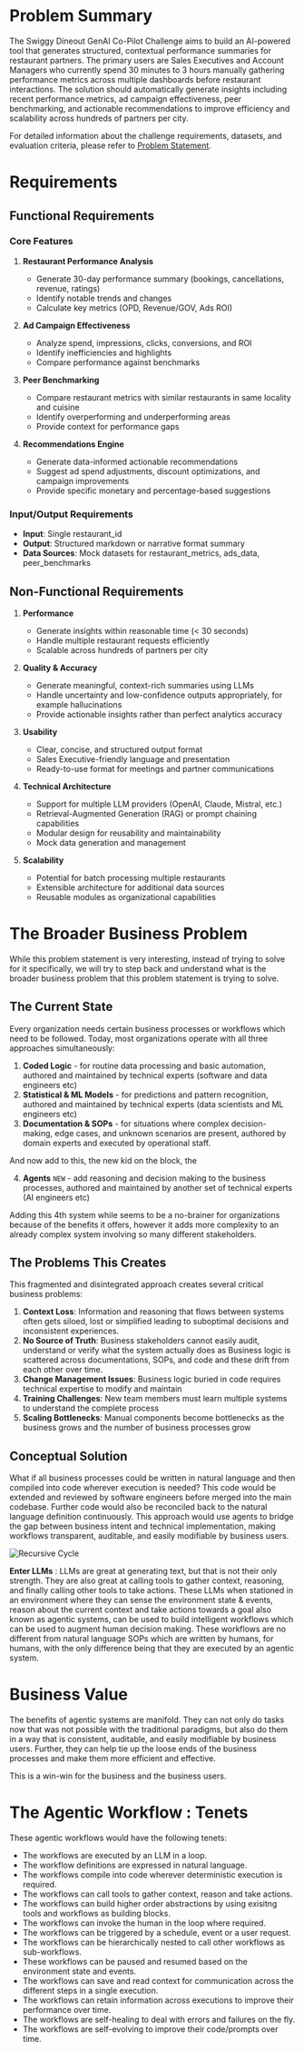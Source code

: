 # Problem Summary

The Swiggy Dineout GenAI Co-Pilot Challenge aims to build an AI-powered tool that generates structured, contextual performance summaries for restaurant partners. The primary users are Sales Executives and Account Managers who currently spend 30 minutes to 3 hours manually gathering performance metrics across multiple dashboards before restaurant interactions. The solution should automatically generate insights including recent performance metrics, ad campaign effectiveness, peer benchmarking, and actionable recommendations to improve efficiency and scalability across hundreds of partners per city.

For detailed information about the challenge requirements, datasets, and evaluation criteria, please refer to [Problem Statement](problem-statement.md).

# Requirements

## Functional Requirements

### Core Features
1. **Restaurant Performance Analysis**
   - Generate 30-day performance summary (bookings, cancellations, revenue, ratings)
   - Identify notable trends and changes
   - Calculate key metrics (OPD, Revenue/GOV, Ads ROI)

2. **Ad Campaign Effectiveness**
   - Analyze spend, impressions, clicks, conversions, and ROI
   - Identify inefficiencies and highlights
   - Compare performance against benchmarks

3. **Peer Benchmarking**
   - Compare restaurant metrics with similar restaurants in same locality and cuisine
   - Identify overperforming and underperforming areas
   - Provide context for performance gaps

4. **Recommendations Engine**
   - Generate data-informed actionable recommendations
   - Suggest ad spend adjustments, discount optimizations, and campaign improvements
   - Provide specific monetary and percentage-based suggestions

### Input/Output Requirements
- **Input**: Single restaurant_id
- **Output**: Structured markdown or narrative format summary
- **Data Sources**: Mock datasets for restaurant_metrics, ads_data, peer_benchmarks

## Non-Functional Requirements

1. **Performance**
   - Generate insights within reasonable time (< 30 seconds)
   - Handle multiple restaurant requests efficiently
   - Scalable across hundreds of partners per city

2. **Quality & Accuracy**
   - Generate meaningful, context-rich summaries using LLMs
   - Handle uncertainty and low-confidence outputs appropriately, for example hallucinations
   - Provide actionable insights rather than perfect analytics accuracy

3. **Usability**
   - Clear, concise, and structured output format
   - Sales Executive-friendly language and presentation
   - Ready-to-use format for meetings and partner communications

4. **Technical Architecture**
   - Support for multiple LLM providers (OpenAI, Claude, Mistral, etc.)
   - Retrieval-Augmented Generation (RAG) or prompt chaining capabilities
   - Modular design for reusability and maintainability
   - Mock data generation and management

5. **Scalability**
   - Potential for batch processing multiple restaurants
   - Extensible architecture for additional data sources
   - Reusable modules as organizational capabilities

# The Broader Business Problem
While this problem statement is very interesting, instead of trying to solve for it specifically, we will try to step back and understand what is the broader business problem that this problem statement is trying to solve.

## The Current State
Every organization needs certain business processes or workflows which need to be followed. Today, most organizations operate with all three approaches simultaneously:


1. **Coded Logic** - for routine data processing and basic automation, authored and maintained by technical experts (software and data engineers etc)
2. **Statistical & ML Models** - for predictions and pattern recognition, authored and maintained by technical experts (data scientists and ML engineers etc)
3. **Documentation & SOPs** - for situations where complex decision-making, edge cases, and unknown scenarios are present, authored by domain experts and executed by operational staff.

And now add to this, the new kid on the block, the 

4. **Agents** `NEW` - add reasoning and decision making to the business processes, authored and maintained by another set of technical experts (AI engineers etc)

Adding this 4th system while seems to be a no-brainer for organizations because of the benefits it offers, however it adds more complexity to an already complex system involving so many different stakeholders.

## The Problems This Creates
This fragmented and disintegrated approach creates several critical business problems:

1. **Context Loss**: Information and reasoning that flows between systems often gets siloed, lost or simplified leading to suboptimal decisions and inconsistent experiences.
2. **No Source of Truth**: Business stakeholders cannot easily audit, understand or verify what the system actually does as Business logic is scattered across documentations, SOPs, and code and these drift from each other over time.
3. **Change Management Issues**: Business logic buried in code requires technical expertise to modify and maintain
4. **Training Challenges**: New team members must learn multiple systems to understand the complete process
5. **Scaling Bottlenecks**: Manual components become bottlenecks as the business grows and the number of business processes grow

## Conceptual Solution
What if all business processes could be written in natural language and then compiled into code wherever execution is needed? This code would be extended and reviewed by software engineers before merged into the main codebase. Further code would also be reconciled back to the natural language definition continuously. This approach would use agents to bridge the gap between business intent and technical implementation, making workflows transparent, auditable, and easily modifiable by business users.

![Recursive Cycle](./images/recursive-cycle.svg)

**Enter LLMs** : LLMs are great at generating text, but that is not their only strength. They are also great at calling tools to gather context, reasoning, and finally calling other tools to take actions. These LLMs when stationed in an environment where they can sense the environment state & events, reason about the current context and take actions towards a goal also known as agentic systems, can be used to build intelligent workflows which can be used to augment human decision making. These workflows are no different from natural language SOPs which are written by humans, for humans, with the only difference being that they are executed by an agentic system.

# Business Value
The benefits of agentic systems are manifold. They can not only do tasks now that was not possible with the traditional paradigms, but also do them in a way that is consistent, auditable, and easily modifiable by business users. Further, they can help tie up the loose ends of the business processes and make them more efficient and effective.

This is a win-win for the business and the business users.

# The Agentic Workflow : Tenets
These agentic workflows would have the following tenets:

- The workflows are executed by an LLM in a loop.
- The workflow definitions are expressed in natural language.
- The workflows compile into code wherever deterministic execution is required.
- The workflows can call tools to gather context, reason and take actions.
- The workflows can build higher order abstractions by using exisitng tools and workflows as building blocks.
- The workflows can invoke the human in the loop where required.
- The workflows can be triggered by a schedule, event or a user request. 
- The workflows can be hierarchically nested to call other workflows as sub-workflows.
- These workflows can be paused and resumed based on the environment state and events.
- The workflows can save and read context for communication across the different steps in a single execution.
- The workflows can retain information across executions to improve their performance over time.
- The workflows are self-healing to deal with errors and failures on the fly.
- The workflows are self-evolving to improve their code/prompts over time.






